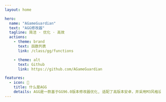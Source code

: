 ```yaml
---
layout: home

hero:
  name: "AGameGuardian"
  text: "AGG修改器"
  tagline: 简洁 · 优化 · 高效
  actions:
    - theme: brand
      text: 函数列表
      link: /class/gg/functions

    - theme: alt
      text: Github
      link: https://github.com/AGameGuardian

features:
  - icon: 📜
    title: 什么是AGG
    details: AGG是一款基于GG96.0版本修改器优化, 适配了高版本安卓，并采用M3风格设计
---
```

